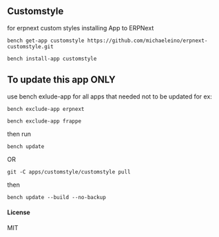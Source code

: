 ## Customstyle

for erpnext custom styles
installing App to ERPNext

`bench get-app customstyle https://github.com/michaeleino/erpnext-customstyle.git`

`bench install-app customstyle`

## To update this app ONLY
use bench exlude-app for all apps that needed not to be updated for ex:

   `bench exclude-app erpnext`

   `bench exclude-app frappe`

then run

`bench update`

OR

`git -C apps/customstyle/customstyle pull`

then

`bench update --build --no-backup`

#### License

MIT
